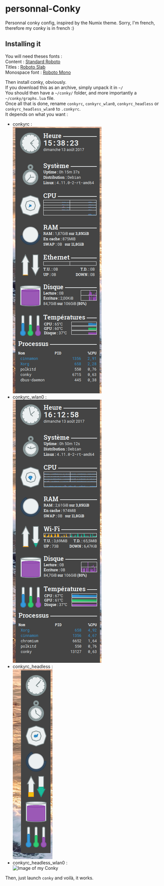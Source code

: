 # personnal-Conky
Personnal conky config, inspired by the Numix theme.
Sorry, I'm french, therefore my conky is in french :)

## Installing it

You will need theses fonts :   
Content : [Standard Roboto](https://fonts.google.com/specimen/Roboto)   
Titles : [Roboto Slab](https://fonts.google.com/specimen/Roboto+Slab)   
Monospace font : [Roboto Mono](https://fonts.google.com/specimen/Roboto+Mono)   

Then install conky, obviously.   
If you download this as an archive, simply unpack it in `~/`   
You should then have a `~/conky/` folder, and more importantly a `~/conky/graphs.lua` file.   
Once all that is done, rename `conkyrc`, `conkyrc_wlan0`, `conkyrc_headless` or `conkyrc_headless_wlan0` to `.conkyrc`.   
It depends on what you want :   
* conkyrc :    
![Image of my Conky](https://github.com/raphael141714/personnal-Conky/blob/master/screen.png)
* conkyrc_wlan0 :   
![Image of my Conky](https://github.com/raphael141714/personnal-Conky/blob/master/screen_wlan0.png)
* conkyrc_headless :   
![Image of my Conky](https://github.com/raphael141714/personnal-Conky/blob/master/screen_headless.png)
* conkyrc_headless_wlan0 :   
![Image of my Conky](https://github.com/raphael141714/personnal-Conky/blob/master/screen_headless_wlan0.png)

Then, just launch `conky` and voilà, it works.
